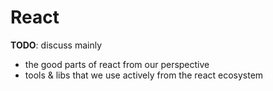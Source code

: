 # React

**TODO**: discuss mainly
 - the good parts of react from our perspective
 - tools & libs that we use actively from the react ecosystem